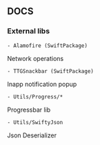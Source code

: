 ## DOCS

###  External libs

	- Alamofire (SwiftPackage)

Network operations

	- TTGSnackbar (SwiftPackage)

Inapp notification popup
 

	- Utils/Progress/*

Progressbar lib

	- Utils/SwiftyJson

Json Deserializer
 

